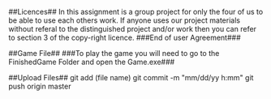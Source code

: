 ##Licences##
In this assignment is a group project for only the four of us to be able to use each others work.
If anyone uses our project materials without referal to the distinguished project and/or work then you can refer to section 3 of the copy-right licence.
###End of user Agreement###

##Game File##
###To play the game you will need to go to the FinishedGame Folder and open the Game.exe###

##Upload Files##
	git add (file name)
	git commit -m "mm/dd/yy h:mm"
	git push origin master